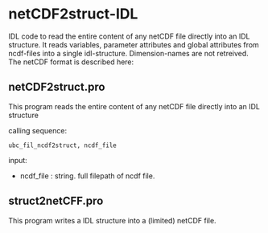 # netCDF2struct-IDL

IDL code to read the entire content of any netCDF file directly into an IDL structure. It reads variables, parameter attributes and global attributes from
ncdf-files into a single idl-structure. Dimension-names are not retreived. The netCDF format is described here:

## netCDF2struct.pro

This program reads the entire content of any netCDF file directly into an IDL structure

calling sequence:

    ubc_fil_ncdf2struct, ncdf_file

input:

* ncdf_file : string. full filepath of ncdf file.

## struct2netCFF.pro

This program writes a IDL structure into a (limited) netCDF file.
